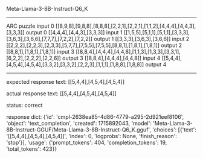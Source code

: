 Meta-Llama-3-8B-Instruct-Q6_K

---

ARC puzzle
input 0
[[8,9,8],[9,8,8],[8,8,8],[2,2,1],[2,2,1],[1,1,2],[4,4,4],[4,4,3],[3,3,3]]
output 0
[[4,4,4],[4,4,3],[3,3,3]]
input 1
[[1,5,5],[5,1,1],[5,1,1],[3,3,3],[3,6,3],[3,6,6],[7,7,7],[7,2,2],[7,2,2]]
output 1
[[3,3,3],[3,6,3],[3,6,6]]
input 2
[[2,2,2],[2,2,3],[2,3,3],[5,7,7],[7,5,5],[7,5,5],[8,8,1],[1,8,1],[1,8,1]]
output 2
[[8,8,1],[1,8,1],[1,8,1]]
input 3
[[8,8,4],[4,4,4],[4,4,8],[1,1,3],[1,3,3],[3,3,1],[6,2,2],[2,2,2],[2,2,6]]
output 3
[[8,8,4],[4,4,4],[4,4,8]]
input 4
[[5,4,4],[4,5,4],[4,5,4],[3,3,2],[3,3,2],[2,2,3],[1,1,1],[1,8,8],[1,8,8]]
output 4

---

expected response text:
[[5,4,4],[4,5,4],[4,5,4]]

actual response text:
[[5,4,4],[4,5,4],[4,5,4]]

status: correct

response dict:
{'id': 'cmpl-2638ea85-4d86-4779-a295-2d921eef8106', 'object': 'text_completion', 'created': 1715892043, 'model': 'Meta-Llama-3-8B-Instruct-GGUF/Meta-Llama-3-8B-Instruct-Q6_K.gguf', 'choices': [{'text': '[[5,4,4],[4,5,4],[4,5,4]]', 'index': 0, 'logprobs': None, 'finish_reason': 'stop'}], 'usage': {'prompt_tokens': 404, 'completion_tokens': 19, 'total_tokens': 423}}

